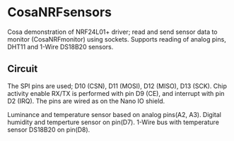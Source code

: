 CosaNRFsensors
==============

Cosa demonstration of NRF24L01+ driver; read and send sensor
data to monitor (CosaNRFmonitor) using sockets. Supports reading of
analog pins, DHT11 and 1-Wire DS18B20 sensors.

Circuit
-------
The SPI pins are used; D10 (CSN), D11 (MOSI), D12 (MISO), D13 (SCK).
Chip activity enable RX/TX is performed with pin D9 (CE), and
interrupt with pin D2 (IRQ). The pins are wired as on the Nano IO
shield. 

Luminance and temperature sensor based on analog pins(A2, A3). Digital
humidity and temperture sensor on pin(D7). 1-Wire bus with temperature
sensor DS18B20 on pin(D8).




